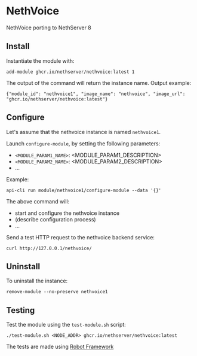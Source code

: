 # NethVoice

NethVoice porting to NethServer 8

## Install

Instantiate the module with:

    add-module ghcr.io/nethserver/nethvoice:latest 1

The output of the command will return the instance name.
Output example:

    {"module_id": "nethvoice1", "image_name": "nethvoice", "image_url": "ghcr.io/nethserver/nethvoice:latest"}

## Configure

Let's assume that the nethvoice instance is named `nethvoice1`.

Launch `configure-module`, by setting the following parameters:
- `<MODULE_PARAM1_NAME>`: <MODULE_PARAM1_DESCRIPTION>
- `<MODULE_PARAM2_NAME>`: <MODULE_PARAM2_DESCRIPTION>
- ...

Example:

    api-cli run module/nethvoice1/configure-module --data '{}'

The above command will:
- start and configure the nethvoice instance
- (describe configuration process)
- ...

Send a test HTTP request to the nethvoice backend service:

    curl http://127.0.0.1/nethvoice/

## Uninstall

To uninstall the instance:

    remove-module --no-preserve nethvoice1

## Testing

Test the module using the `test-module.sh` script:


    ./test-module.sh <NODE_ADDR> ghcr.io/nethserver/nethvoice:latest

The tests are made using [Robot Framework](https://robotframework.org/)
